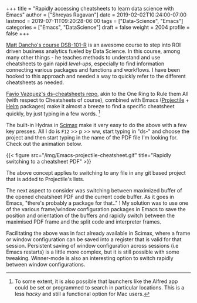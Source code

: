 +++
title = "Rapidly accessing cheatsheets to learn data science with Emacs"
author = ["Shreyas Ragavan"]
date = 2019-02-02T10:24:00-07:00
lastmod = 2019-07-11T09:20:28-06:00
tags = ["Data-Science", "Emacs"]
categories = ["Emacs", "DataScience"]
draft = false
weight = 2004
profile = false
+++

[Matt Dancho's course DSB-101-R](https://university.business-science.io/p/ds4b-101-r-business-analysis-r) is an awesome course to step into ROI driven business analytics fueled by Data Science. In this course, among many other things - he teaches methods to understand and use cheatsheets to gain rapid _level-ups_, especially to find information connecting various packages and functions and workflows. I have been hooked to this approach and needed a way to quickly refer to the different cheatsheets as needed.

[Favio Vazquez's ds-cheatsheets repo](https://github.com/FavioVazquez/ds-cheatsheets), akin to the One Ring to Rule them All (with respect to Cheatsheets of course), combined with Emacs ([Projectile](https://github.com/bbatsov/projectile) + [Helm](https://github.com/emacs-helm/helm) packages) make it almost a breeze to find a specific cheatsheet quickly, by just typing in a few words.&nbsp;[^fn:1]

The built-in Hydras in [Scimax](https://github.com/jkitchin/scimax) make it very easy to do the above with a few key presses. All I do is `F12` >> p >> ww, start typing in "ds-" and choose the project and then start typing in the name of the PDF file I'm looking for. Check out the animation below.

{{< figure src="/img/Emacs-projectile-cheatsheet.gif" title="Rapidly switching to a cheatsheet PDF" >}}

The above concept applies to switching to any file in any git based project that is added to Projectile's lists.

The next aspect to consider was switching between maximized buffer of the opened cheatsheet PDF and the current code buffer. As it goes in Emacs, "there's probably a package for that.." ! My solution was to use one of the various frame/window configuration packages in Emacs to save the position and orientation of the buffers and rapidly switch between the maximised PDF frame and the split code and interpreter frames.

Facilitating the above was in fact already available in Scimax, where a frame or window configuration can be saved into a register that is valid for that session. Persistent saving of window configuration across sessions (i.e Emacs restarts) is a little more complex, but it is still possible with some tweaking. Winner-mode is also an interesting option to switch rapidly between window configurations.

[^fn:1]: To some extent, it is also possible that launchers like the Alfred app could be set or programmed to search in particular locations. This is a less _hacky_ and still a functional option for Mac users.
